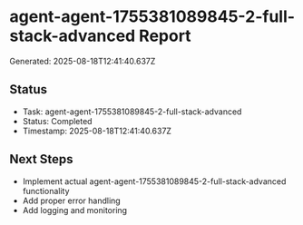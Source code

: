# agent-agent-1755381089845-2-full-stack-advanced Report

Generated: 2025-08-18T12:41:40.637Z

## Status
- Task: agent-agent-1755381089845-2-full-stack-advanced
- Status: Completed
- Timestamp: 2025-08-18T12:41:40.637Z

## Next Steps
- Implement actual agent-agent-1755381089845-2-full-stack-advanced functionality
- Add proper error handling
- Add logging and monitoring

